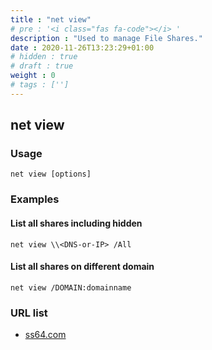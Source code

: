 ```yaml
---
title : "net view"
# pre : '<i class="fas fa-code"></i> '
description : "Used to manage File Shares."
date : 2020-11-26T13:23:29+01:00
# hidden : true
# draft : true
weight : 0
# tags : ['']
---
```


## net view

### Usage

```plain
net view [options]
```

### Examples

#### List all shares including hidden

```plain
net view \\<DNS-or-IP> /All
```

#### List all shares on different domain

```plain
net view /DOMAIN:domainname
```

### URL list

* [ss64.com](https://ss64.com/nt/net-view.html)
